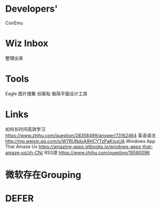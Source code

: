 # Developers'

ConEmu

# Wiz Inbox

整理出来

# Tools

Eagle 图片搜集
创客贴 极简平面设计工具

# Links

如何长时间高效学习 https://www.zhihu.com/question/28358499/answer/73162464
英语语法 http://mp.weixin.qq.com/s/W7RUNdxA9HCYTzPaKixxUA
Windows App That Amaze Us https://amazing-apps.gitbooks.io/windows-apps-that-amaze-us/zh-CN/
RSS源 https://www.zhihu.com/question/19580096

# 微软存在Grouping

# DEFER

